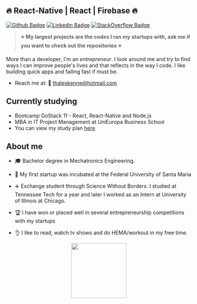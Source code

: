 ## :fire: React-Native | React | Firebase :fire:

[![Github Badge](https://img.shields.io/badge/-Github-000?style=flat-square&logo=Github&logoColor=white&link=https://github.com/sirkadogan)](https://github.com/sirkadogan) [![Linkedin Badge](https://img.shields.io/badge/-LinkedIn-blue?style=flat-square&logo=Linkedin&logoColor=white&link=https://www.linkedin.com/in/thaleskenne/)](https://www.linkedin.com/in/thaleskenne/) [![StackOverflow Badge](https://img.shields.io/stackexchange/stackoverflow/r/8754782?style=flat-square)](https://stackoverflow.com/users/8754782/thales-kenne)

> **:star: My largest projects are the codes I ran my startups with, ask me if you want to check out the repositories :star:**

More than a developer, I'm an _entrepreneur_. I look around me and try to find ways I can improve people's lives and that reflects in the way I code. I like building quick apps and failing fast if must be.

- Reach me at: :email: thaleskenne@hotmail.com </br>

## Currently studying

- Bootcamp GoStack 11 - React, React-Native and Node.js
- MBA in IT Project Management at UniEuropa Business School
- You can view my study plan <a href="https://github.com/SirKadogan/my_study_plan">here</a>

## About me

- :mortar_board: Bachelor degree in Mechatronics Engineering. </br>

- :rocket: My first startup was incubated at the Federal University of Santa Maria </br>

- :airplane: Exchange student through Science Without Borders. I studied at Tennessee Tech for a year and later I worked as an Intern at University of Illinois at Chicago. </br>

- :trophy: I have won or placed well in several entrepreneurship competitions with my startups </br>

- :ok_hand: I like to read, watch tv shows and do HEMA/workout in my free time. </br>

<p align="center">
  <a href="https://github.com/sirkadogan/github-readme-stats">
    <img
      align="center"
      height="150"
      src="https://github-readme-stats.vercel.app/api/top-langs/?username=sirkadogan&&layout=compact"
    />
  </a>
  <!-- <a href="https://github.com/sirkadogan/github-readme-stats">
    <img
      align="center"
      height= "150"
      src="https://github-readme-stats.vercel.app/api?username=sirkadogan&&show_icons=true&hide=issues&custom_title=Github%20Status"
    />
  </a> -->
  
  <!-- <a href="https://github.com/sirkadogan/github-readme-stats">
    <img
      align="center"
      src="https://github-readme-stats.vercel.app/api/wakatime?username=SirKadogan"
    />
  </a> -->
</p>
